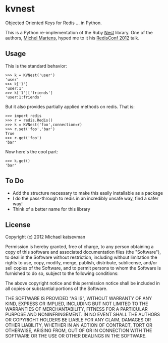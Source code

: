 kvnest
======

Objected Oriented Keys for Redis ... in Python.

This is a Python re-implementation of the Ruby [Nest](https://github.com/soveran/nest) library. One of the authors, [Michel Martens](https://github.com/soveran), hyped me to it his [RedisConf 2012](http://redisconf.com/) talk.

Usage
-----

This is the standard behavior:

    >>> k = KVNest('user')
    'user'
    >>> k['1']
    'user:1'
    >>> k['1']['friends']
    'user:1:friends'

But it also provides partially applied methods on redis. That is:

    >>> import redis
    >>> r = redis.Redis()
    >>> k = KVNest('foo',connection=r)
    >>> r.set('foo','bar')
    True
    >>> r.get('foo')
    'bar'

Now here's the cool part: 

    >>> k.get()
    'bar'

To Do
-----

* Add the structure necessary to make this easily installable as a package
* I do the pass-through to redis in an incredibly unsafe way, find a safer way!
* Think of a better name for this library


License
-------

Copyright (c) 2012 Michael katsevman

Permission is hereby granted, free of charge, to any person obtaining a copy
of this software and associated documentation files (the "Software"), to deal
in the Software without restriction, including without limitation the rights
to use, copy, modify, merge, publish, distribute, sublicense, and/or sell
copies of the Software, and to permit persons to whom the Software is
furnished to do so, subject to the following conditions:

The above copyright notice and this permission notice shall be included in
all copies or substantial portions of the Software.

THE SOFTWARE IS PROVIDED "AS IS", WITHOUT WARRANTY OF ANY KIND, EXPRESS OR
IMPLIED, INCLUDING BUT NOT LIMITED TO THE WARRANTIES OF MERCHANTABILITY,
FITNESS FOR A PARTICULAR PURPOSE AND NONINFRINGEMENT. IN NO EVENT SHALL THE
AUTHORS OR COPYRIGHT HOLDERS BE LIABLE FOR ANY CLAIM, DAMAGES OR OTHER
LIABILITY, WHETHER IN AN ACTION OF CONTRACT, TORT OR OTHERWISE, ARISING FROM,
OUT OF OR IN CONNECTION WITH THE SOFTWARE OR THE USE OR OTHER DEALINGS IN
THE SOFTWARE.
